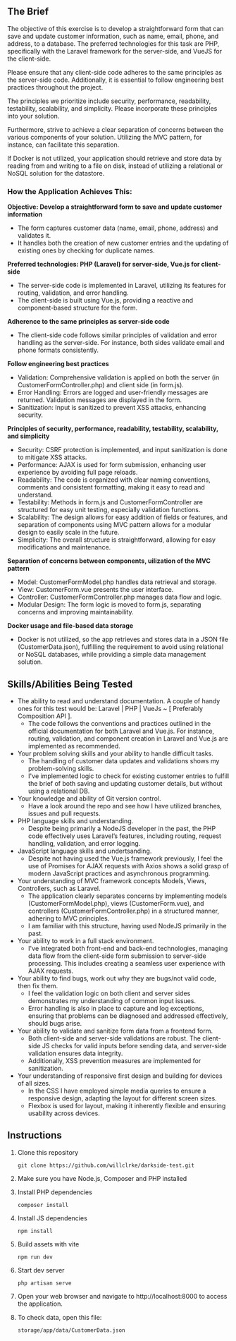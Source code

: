 ## The Brief

The objective of this exercise is to develop a straightforward form that can save and update customer information, such as name, email, phone, and address, to a database. The preferred technologies for this task are PHP, specifically with the Laravel framework for the server-side, and VueJS for the client-side.

Please ensure that any client-side code adheres to the same principles as the server-side code. Additionally, it is essential to follow engineering best practices throughout the project.

The principles we prioritize include security, performance, readability, testability, scalability, and simplicity. Please incorporate these principles into your solution.

Furthermore, strive to achieve a clear separation of concerns between the various components of your solution. Utilizing the MVC pattern, for instance, can facilitate this separation.

If Docker is not utilized, your application should retrieve and store data by reading from and writing to a file on disk, instead of utilizing a relational or NoSQL solution for the datastore.

### How the Application Achieves This:


**Objective: Develop a straightforward form to save and update customer information**
- The form captures customer data (name, email, phone, address) and validates it. 
- It handles both the creation of new customer entries and the updating of existing ones by checking for duplicate names.

**Preferred technologies: PHP (Laravel) for server-side, Vue.js for client-side**
- The server-side code is implemented in Laravel, utilizing its features for routing, validation, and error handling. 
- The client-side is built using Vue.js, providing a reactive and component-based structure for the form.

**Adherence to the same principles as server-side code**
- The client-side code follows similar principles of validation and error handling as the server-side. For instance, both sides validate email and phone formats consistently.

**Follow engineering best practices**
- Validation: Comprehensive validation is applied on both the server (in CustomerFormController.php) and client side (in form.js).
- Error Handling: Errors are logged and user-friendly messages are returned. Validation messages are displayed in the form.
- Sanitization: Input is sanitized to prevent XSS attacks, enhancing security.

**Principles of security, performance, readability, testability, scalability, and simplicity**
- Security: CSRF protection is implemented, and input sanitization is done to mitigate XSS attacks.
- Performance: AJAX is used for form submission, enhancing user experience by avoiding full page reloads.
- Readability: The code is organized with clear naming conventions, comments and consistent formatting, making it easy to read and understand.
- Testability: Methods in form.js and CustomerFormController are structured for easy unit testing, especially validation functions.
- Scalability: The design allows for easy addition of fields or features, and separation of components using MVC pattern allows for a modular design to easily scale in the future.
- Simplicity: The overall structure is straightforward, allowing for easy modifications and maintenance.

**Separation of concerns between components, uilization of the MVC pattern**
- Model: CustomerFormModel.php handles data retrieval and storage.
- View: CustomerForm.vue presents the user interface.
- Controller: CustomerFormController.php manages data flow and logic.
- Modular Design: The form logic is moved to form.js, separating concerns and improving maintainability.

**Docker usage and file-based data storage**
- Docker is not utilized, so the app retrieves and stores data in a JSON file (CustomerData.json), fulfilling the requirement to avoid using relational or NoSQL databases, while providing a simple data management solution.


## Skills/Abilities Being Tested

- The ability to read and understand documentation. A couple of handy ones for this test would be: Laravel | PHP | VueJs ~ [ Preferably Composition API ].
    - The code follows the conventions and practices outlined in the official documentation for both Laravel and Vue.js. For instance, routing, validation, and component creation in Laravel and Vue.js are implemented as recommended.
- Your problem solving skills and your ability to handle difficult tasks.
    - The handling of customer data updates and validations shows my problem-solving skills. 
    - I've implemented logic to check for existing customer entries to fulfill the brief of both saving and updating customer details, but without using a relational DB.
- Your knowledge and ability of Git version control.
    - Have a look around the repo and see how I have utilized branches, issues and pull requests.
- PHP language skills and understanding.
    - Despite being primarily a NodeJS developer in the past, the PHP code effectively uses Laravel’s features, including routing, request handling, validation, and error logging.
- JavaScript language skills and undertsanding.
    - Despite not having used the Vue.js framework previously, I feel the use of Promises for AJAX requests with Axios shows a solid grasp of modern JavaScript practices and asynchronous programming.
- Your understanding of MVC framework concepts Models, Views, Controllers, such as Laravel.
    - The application clearly separates concerns by implementing models (CustomerFormModel.php), views (CustomerForm.vue), and controllers (CustomerFormController.php) in a structured manner, adhering to MVC principles. 
    - I am familiar with this structure, having used NodeJS primarily in the past.
- Your ability to work in a full stack environment.
    - I've integrated both front-end and back-end technologies, managing data flow from the client-side form submission to server-side processing. This includes creating a seamless user experience with AJAX requests.
- Your ability to find bugs, work out why they are bugs/not valid code, then fix them.
    - I feel the validation logic on both client and server sides demonstrates my understanding of common input issues. 
    - Error handling is also in place to capture and log exceptions, ensuring that problems can be diagnosed and addressed effectively, should bugs arise.
- Your ability to validate and sanitize form data from a frontend form.
    - Both client-side and server-side validations are robust. The client-side JS checks for valid inputs before sending data, and server-side validation ensures data integrity. 
    - Additionally, XSS prevention measures are implemented for sanitization.
- Your understanding of responsive first design and building for devices of all sizes.
    - In the CSS I have employed simple media queries to ensure a responsive design, adapting the layout for different screen sizes. 
    - Flexbox is used for layout, making it inherently flexible and ensuring usability across devices.


## Instructions

1. Clone this repository 
    ```
    git clone https://github.com/willclrke/darkside-test.git
    ```
2. Make sure you have Node.js, Composer and PHP installed
3. Install PHP dependencies
    ```
    composer install
    ```
4. Install JS dependencies
    ```
    npm install
    ```
5. Build assets with vite
    ```
    npm run dev
    ```
6. Start dev server
    ```
    php artisan serve
    ```

7. Open your web browser and navigate to http://localhost:8000 to access the application.
8. To check data, open this file: 
    ```
    storage/app/data/CustomerData.json
    ```